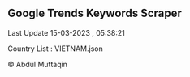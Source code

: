 

## Google Trends Keywords Scraper 
 
Last Update 15-03-2023 , 05:38:21

Country List :
VIETNAM.json



© Abdul Muttaqin 
